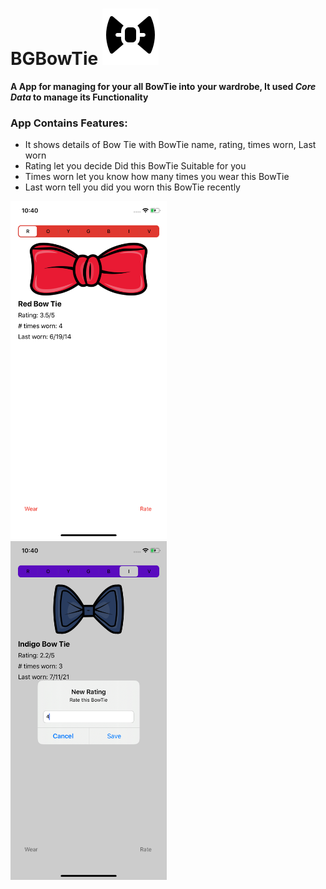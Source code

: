# BGBowTie ![BowTie](https://github.com/bhavesh0296/BGBowTie/blob/ebe833587b94a9e2af6efcd27d2d9e98c62a18ff/Screenshot/Bowtie.png)

**A App for managing for your all BowTie into your wardrobe, It used *Core Data* to manage its Functionality**

### App Contains Features:
 - It shows details of Bow Tie with BowTie name, rating, times worn, Last worn
 - Rating let you decide Did this BowTie Suitable for you
 - Times worn let you know how many times you wear this BowTie
 - Last worn tell you did you worn this BowTie recently
 
<kbd>
<img src="https://github.com/bhavesh0296/BGBowTie/blob/e1f69d7b0626a7bc625a9c5660140e612eb31ce0/Screenshot/homeBowTie.png" alt="Home" width="250" /> 
</kbd>
  &nbsp; &nbsp; &nbsp; &nbsp;
<kbd>
  <img src="https://github.com/bhavesh0296/BGBowTie/blob/e1f69d7b0626a7bc625a9c5660140e612eb31ce0/Screenshot/ratingBowTie.png" alt="Rate" width="250"/>
</kbd>

